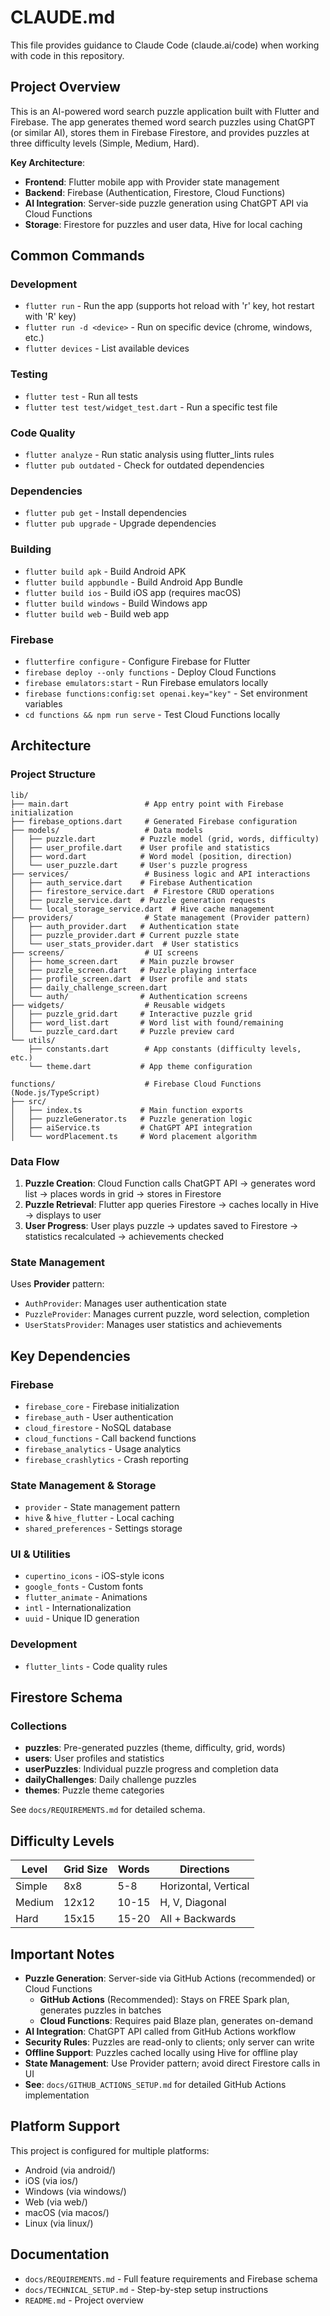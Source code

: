 # CLAUDE.md

This file provides guidance to Claude Code (claude.ai/code) when working with code in this repository.

## Project Overview

This is an AI-powered word search puzzle application built with Flutter and Firebase. The app generates themed word search puzzles using ChatGPT (or similar AI), stores them in Firebase Firestore, and provides puzzles at three difficulty levels (Simple, Medium, Hard).

**Key Architecture**:
- **Frontend**: Flutter mobile app with Provider state management
- **Backend**: Firebase (Authentication, Firestore, Cloud Functions)
- **AI Integration**: Server-side puzzle generation using ChatGPT API via Cloud Functions
- **Storage**: Firestore for puzzles and user data, Hive for local caching

## Common Commands

### Development
- `flutter run` - Run the app (supports hot reload with 'r' key, hot restart with 'R' key)
- `flutter run -d <device>` - Run on specific device (chrome, windows, etc.)
- `flutter devices` - List available devices

### Testing
- `flutter test` - Run all tests
- `flutter test test/widget_test.dart` - Run a specific test file

### Code Quality
- `flutter analyze` - Run static analysis using flutter_lints rules
- `flutter pub outdated` - Check for outdated dependencies

### Dependencies
- `flutter pub get` - Install dependencies
- `flutter pub upgrade` - Upgrade dependencies

### Building
- `flutter build apk` - Build Android APK
- `flutter build appbundle` - Build Android App Bundle
- `flutter build ios` - Build iOS app (requires macOS)
- `flutter build windows` - Build Windows app
- `flutter build web` - Build web app

### Firebase
- `flutterfire configure` - Configure Firebase for Flutter
- `firebase deploy --only functions` - Deploy Cloud Functions
- `firebase emulators:start` - Run Firebase emulators locally
- `firebase functions:config:set openai.key="key"` - Set environment variables
- `cd functions && npm run serve` - Test Cloud Functions locally

## Architecture

### Project Structure

```
lib/
├── main.dart                 # App entry point with Firebase initialization
├── firebase_options.dart     # Generated Firebase configuration
├── models/                   # Data models
│   ├── puzzle.dart          # Puzzle model (grid, words, difficulty)
│   ├── user_profile.dart    # User profile and statistics
│   ├── word.dart            # Word model (position, direction)
│   └── user_puzzle.dart     # User's puzzle progress
├── services/                 # Business logic and API interactions
│   ├── auth_service.dart    # Firebase Authentication
│   ├── firestore_service.dart  # Firestore CRUD operations
│   ├── puzzle_service.dart  # Puzzle generation requests
│   └── local_storage_service.dart  # Hive cache management
├── providers/                # State management (Provider pattern)
│   ├── auth_provider.dart   # Authentication state
│   ├── puzzle_provider.dart # Current puzzle state
│   └── user_stats_provider.dart  # User statistics
├── screens/                  # UI screens
│   ├── home_screen.dart     # Main puzzle browser
│   ├── puzzle_screen.dart   # Puzzle playing interface
│   ├── profile_screen.dart  # User profile and stats
│   ├── daily_challenge_screen.dart
│   └── auth/                # Authentication screens
├── widgets/                  # Reusable widgets
│   ├── puzzle_grid.dart     # Interactive puzzle grid
│   ├── word_list.dart       # Word list with found/remaining
│   └── puzzle_card.dart     # Puzzle preview card
└── utils/
    ├── constants.dart        # App constants (difficulty levels, etc.)
    └── theme.dart           # App theme configuration

functions/                    # Firebase Cloud Functions (Node.js/TypeScript)
├── src/
│   ├── index.ts             # Main function exports
│   ├── puzzleGenerator.ts   # Puzzle generation logic
│   ├── aiService.ts         # ChatGPT API integration
│   └── wordPlacement.ts     # Word placement algorithm
```

### Data Flow

1. **Puzzle Creation**: Cloud Function calls ChatGPT API → generates word list → places words in grid → stores in Firestore
2. **Puzzle Retrieval**: Flutter app queries Firestore → caches locally in Hive → displays to user
3. **User Progress**: User plays puzzle → updates saved to Firestore → statistics recalculated → achievements checked

### State Management

Uses **Provider** pattern:
- `AuthProvider`: Manages user authentication state
- `PuzzleProvider`: Manages current puzzle, word selection, completion
- `UserStatsProvider`: Manages user statistics and achievements

## Key Dependencies

### Firebase
- `firebase_core` - Firebase initialization
- `firebase_auth` - User authentication
- `cloud_firestore` - NoSQL database
- `cloud_functions` - Call backend functions
- `firebase_analytics` - Usage analytics
- `firebase_crashlytics` - Crash reporting

### State Management & Storage
- `provider` - State management pattern
- `hive` & `hive_flutter` - Local caching
- `shared_preferences` - Settings storage

### UI & Utilities
- `cupertino_icons` - iOS-style icons
- `google_fonts` - Custom fonts
- `flutter_animate` - Animations
- `intl` - Internationalization
- `uuid` - Unique ID generation

### Development
- `flutter_lints` - Code quality rules

## Firestore Schema

### Collections
- **puzzles**: Pre-generated puzzles (theme, difficulty, grid, words)
- **users**: User profiles and statistics
- **userPuzzles**: Individual puzzle progress and completion data
- **dailyChallenges**: Daily challenge puzzles
- **themes**: Puzzle theme categories

See `docs/REQUIREMENTS.md` for detailed schema.

## Difficulty Levels

| Level  | Grid Size | Words  | Directions          |
|--------|-----------|--------|---------------------|
| Simple | 8x8       | 5-8    | Horizontal, Vertical|
| Medium | 12x12     | 10-15  | H, V, Diagonal      |
| Hard   | 15x15     | 15-20  | All + Backwards     |

## Important Notes

- **Puzzle Generation**: Server-side via GitHub Actions (recommended) or Cloud Functions
  - **GitHub Actions** (Recommended): Stays on FREE Spark plan, generates puzzles in batches
  - **Cloud Functions**: Requires paid Blaze plan, generates on-demand
- **AI Integration**: ChatGPT API called from GitHub Actions workflow
- **Security Rules**: Puzzles are read-only to clients; only server can write
- **Offline Support**: Puzzles cached locally using Hive for offline play
- **State Management**: Use Provider pattern; avoid direct Firestore calls in UI
- **See**: `docs/GITHUB_ACTIONS_SETUP.md` for detailed GitHub Actions implementation

## Platform Support

This project is configured for multiple platforms:
- Android (via android/)
- iOS (via ios/)
- Windows (via windows/)
- Web (via web/)
- macOS (via macos/)
- Linux (via linux/)

## Documentation

- `docs/REQUIREMENTS.md` - Full feature requirements and Firebase schema
- `docs/TECHNICAL_SETUP.md` - Step-by-step setup instructions
- `README.md` - Project overview
